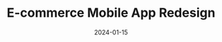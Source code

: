 ---
title: "E-commerce Mobile App Redesign"
year: "2024"
type: "UX/UI Design"
platform: "Mobile"
description: "Complete redesign of a major e-commerce mobile application, focusing on improving conversion rates and user engagement. The project involved extensive user research, prototyping, and A/B testing."
date: 2024-01-15
images:
  - /assets/images/projects/ecommerce-1.jpg
  - /assets/images/projects/ecommerce-2.jpg
  - /assets/images/projects/ecommerce-3.jpg
---